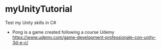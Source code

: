 # myUnityTutorial

Test my Unity skills in C#

- Pong is a game created following a course Udemy https://www.udemy.com/game-development-professionale-con-unity-3d-e-c/
